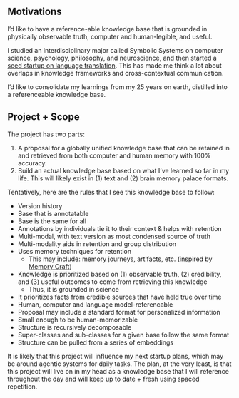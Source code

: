 ## Motivations

I’d like to have a reference-able knowledge base that is grounded in physically observable truth, computer and human-legible, and useful. 

I studied an interdisciplinary major called Symbolic Systems on computer science, psychology, philosophy, and neuroscience, and then started a [seed startup on language translation](http://vivatranslate.com). This has made me think a lot about overlaps in knowledge frameworks and cross-contextual communication. 

I’d like to consolidate my learnings from my 25 years on earth, distilled into a referenceable knowledge base. 

## Project + Scope

The project has two parts:

1. A proposal for a globally unified knowledge base that can be retained in and retrieved from both computer and human memory with 100% accuracy.
2. Build an actual knowledge base based on what I’ve learned so far in my life. This will likely exist in (1) text and (2) brain memory palace formats. 

Tentatively, here are the rules that I see this knowledge base to follow:

- Version history
- Base that is annotatable
- Base is the same for all
- Annotations by individuals tie it to their context & helps with retention
- Multi-modal, with text version as most condensed source of truth
- Multi-modality aids in retention and group distribution
- Uses memory techniques for retention
	- This may include: memory journeys, artifacts, etc. (inspired by [Memory Craft](https://www.amazon.com/Memory-Craft-Improve-Powerful-Methods/dp/1643133241))
- Knowledge is prioritized based on (1) observable truth, (2) credibility, and (3) useful outcomes to come from retrieving this knowledge
	- Thus, it is grounded in science
- It prioritizes facts from credible sources that have held true over time
- Human, computer and language model-referencable
- Proposal may include a standard format for personalized information 
- Small enough to be human-memorizable
- Structure is recursively decomposable
- Super-classes and sub-classes for a given base follow the same format
- Structure can be pulled from a series of embeddings

It is likely that this project will influence my next startup plans, which may be around agentic systems for daily tasks. The plan, at the very least, is that this project will live on in my head as a knowledge base that I will reference throughout the day and will keep up to date + fresh using spaced repetition. 
